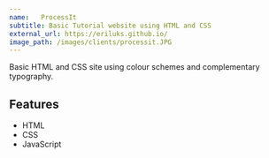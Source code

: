 ```yaml
---
name:   ProcessIt
subtitle: Basic Tutorial website using HTML and CSS
external_url: https://eriluks.github.io/
image_path: /images/clients/processit.JPG
---
```


Basic HTML and CSS site using colour schemes and complementary typography.

## Features

* HTML
* CSS
* JavaScript
